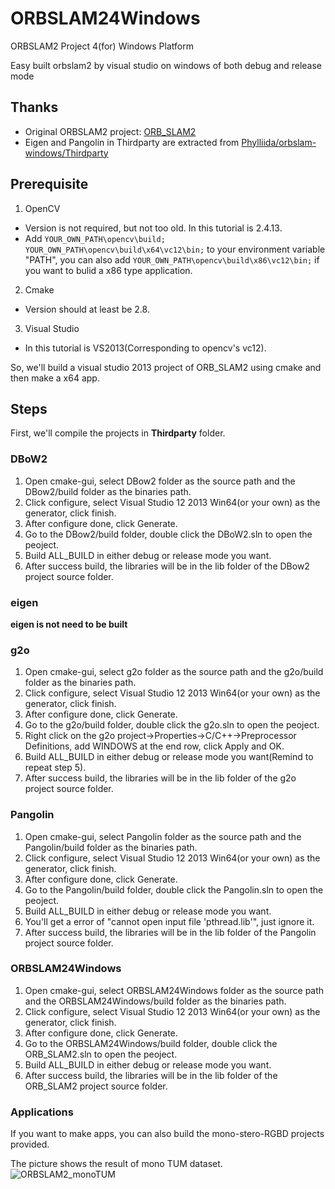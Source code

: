 # ORBSLAM24Windows
ORBSLAM2 Project 4(for) Windows Platform

Easy built orbslam2 by visual studio on windows of both debug and release mode

## Thanks
- Original ORBSLAM2 project: [ORB_SLAM2](https://github.com/raulmur/ORB_SLAM2)
- Eigen and Pangolin in Thirdparty are extracted from [Phylliida/orbslam-windows/Thirdparty](https://github.com/Phylliida/orbslam-windows/tree/master/Thirdparty)

## Prerequisite
1. OpenCV
 - Version is not required, but not too old. In this tutorial is 2.4.13.
 - Add `YOUR_OWN_PATH\opencv\build;` `YOUR_OWN_PATH\opencv\build\x64\vc12\bin;` to your environment variable "PATH", you can also add `YOUR_OWN_PATH\opencv\build\x86\vc12\bin;` if you want to bulid a x86 type application.
2. Cmake
 - Version should at least be 2.8.
3. Visual Studio
 - In this tutorial is VS2013(Corresponding to opencv's vc12). 

So, we'll build a visual studio 2013 project of ORB_SLAM2 using cmake and then make a x64 app. 
  
## Steps
First, we'll compile the projects in **Thirdparty** folder.

### DBoW2
1. Open cmake-gui, select DBow2 folder as the source path and the DBow2/build folder as the binaries path.
2. Click configure, select Visual Studio 12 2013 Win64(or your own) as the generator, click finish.
3. After configure done, click Generate.
4. Go to the DBow2/build folder, double click the DBoW2.sln to open the peoject.
5. Build ALL_BUILD in either debug or release mode you want.
6. After success build, the libraries will be in the lib folder of the DBow2 project source folder.

### eigen
**eigen is not need to be built**

### g2o
1. Open cmake-gui, select g2o folder as the source path and the g2o/build folder as the binaries path.
2. Click configure, select Visual Studio 12 2013 Win64(or your own) as the generator, click finish.
3. After configure done, click Generate.
4. Go to the g2o/build folder, double click the g2o.sln to open the peoject.
5. Right click on the g2o project->Properties->C/C++->Preprocessor Definitions, add WINDOWS at the end row, click Apply and OK.
6. Build ALL_BUILD in either debug or release mode you want(Remind to repeat step 5).
7. After success build, the libraries will be in the lib folder of the g2o project source folder.

### Pangolin
1. Open cmake-gui, select Pangolin folder as the source path and the Pangolin/build folder as the binaries path.
2. Click configure, select Visual Studio 12 2013 Win64(or your own) as the generator, click finish.
3. After configure done, click Generate.
4. Go to the Pangolin/build folder, double click the Pangolin.sln to open the peoject.
5. Build ALL_BUILD in either debug or release mode you want.
6. You'll get a error of "cannot open input file 'pthread.lib'", just ignore it.
7. After success build, the libraries will be in the lib folder of the Pangolin project source folder.

### ORBSLAM24Windows
1. Open cmake-gui, select ORBSLAM24Windows folder as the source path and the ORBSLAM24Windows/build folder as the binaries path.
2. Click configure, select Visual Studio 12 2013 Win64(or your own) as the generator, click finish.
3. After configure done, click Generate.
4. Go to the ORBSLAM24Windows/build folder, double click the ORB_SLAM2.sln to open the peoject.
5. Build ALL_BUILD in either debug or release mode you want.
6. After success build, the libraries will be in the lib folder of the ORB_SLAM2 project source folder.

### Applications
If you want to make apps, you can also build the mono-stero-RGBD projects provided.

The picture shows the result of mono TUM dataset.
![ORBSLAM2_monoTUM](https://github.com/phdsky/ORBSLAM24Windows/ORBSLAM2_monoTUM.png)

